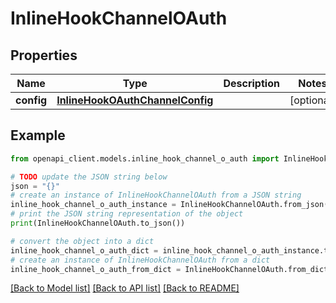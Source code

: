 # InlineHookChannelOAuth


## Properties

Name | Type | Description | Notes
------------ | ------------- | ------------- | -------------
**config** | [**InlineHookOAuthChannelConfig**](InlineHookOAuthChannelConfig.md) |  | [optional] 

## Example

```python
from openapi_client.models.inline_hook_channel_o_auth import InlineHookChannelOAuth

# TODO update the JSON string below
json = "{}"
# create an instance of InlineHookChannelOAuth from a JSON string
inline_hook_channel_o_auth_instance = InlineHookChannelOAuth.from_json(json)
# print the JSON string representation of the object
print(InlineHookChannelOAuth.to_json())

# convert the object into a dict
inline_hook_channel_o_auth_dict = inline_hook_channel_o_auth_instance.to_dict()
# create an instance of InlineHookChannelOAuth from a dict
inline_hook_channel_o_auth_from_dict = InlineHookChannelOAuth.from_dict(inline_hook_channel_o_auth_dict)
```
[[Back to Model list]](../README.md#documentation-for-models) [[Back to API list]](../README.md#documentation-for-api-endpoints) [[Back to README]](../README.md)


